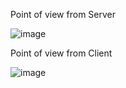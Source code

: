 Point of view from Server

![image](https://user-images.githubusercontent.com/70413460/229154543-25256871-f2d2-4c42-9e1e-d9554aa0841c.png)

Point of view from Client

![image](https://user-images.githubusercontent.com/70413460/229154621-9b52730d-f92b-4799-959d-8781e69b5e74.png)
